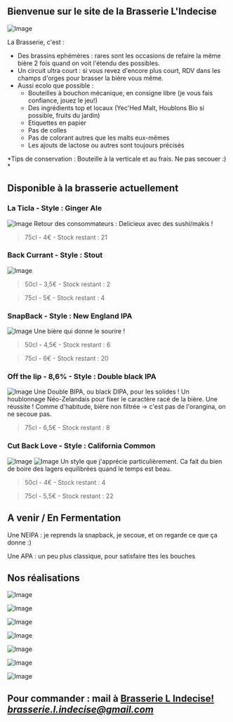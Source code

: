 ## Bienvenue sur le site de la Brasserie L'Indecise

![Image](https://brasserie-l-indecise.github.io/brasserie-l-indecise/img_brasserie_4.jpg)

La Brasserie, c'est :

* Des brassins ephémères : rares sont les occasions de refaire la même bière 2 fois quand on voit l'étendu des possibles.
* Un circuit ultra court : si vous revez d'encore plus court, RDV dans les champs d'orges pour brasser la bière vous même.
* Aussi ecolo que possible :
  * Bouteilles à bouchon mécanique, en consigne libre (je vous fais confiance, jouez le jeu!)
  * Des ingrédients top et locaux (Yec'Hed Malt, Houblons Bio si possible, fruits du jardin)
  * Etiquettes en papier
  * Pas de colles
  * Pas de colorant autres que les malts eux-mêmes
  * Les ajouts de lactose ou autres sont toujours précisés

*Tips de conservation : Bouteille à la verticale et au frais. Ne pas secouer :)  *

## Disponible à la brasserie actuellement

### La Ticla - Style : Ginger Ale
![Image](https://brasserie-l-indecise.github.io/brasserie-l-indecise/Image_052.png)
Retour des consommateurs : Delicieux avec des sushi/makis !

> 75cl - 4€ - Stock restant : 21

### Back Currant - Style : Stout
![Image](https://brasserie-l-indecise.github.io/brasserie-l-indecise/Image_050.png)

> 50cl - 3,5€ - Stock restant : 2

> 75cl - 5€ - Stock restant : 4

### SnapBack - Style : New England IPA
![Image](https://brasserie-l-indecise.github.io/brasserie-l-indecise/Image_051.png)
Une bière qui donne le sourire !

> 50cl - 4,5€ - Stock restant : 6

> 75cl - 6€ - Stock restant : 20

### Off the lip - 8,6% - Style : Double black IPA

![Image](https://brasserie-l-indecise.github.io/brasserie-l-indecise/Image_053.png)
Une Double BIPA, ou black DIPA, pour les solides ! Un houblonnage Néo-Zelandais pour fixer le caractère racé de la bière.
Une réussite ! Comme d'habitude, bière non filtrée -> c'est pas de l'orangina, on ne secoue pas.

> 75cl - 6,5€ - Stock restant : 8

### Cut Back Love - Style : California Common

![Image](https://brasserie-l-indecise.github.io/brasserie-l-indecise/Image_055.jpg)
![Image](https://brasserie-l-indecise.github.io/brasserie-l-indecise/Image_054.png)
Un style que j'apprécie particulièrement. Ca fait du bien de boire des lagers equilibrées quand le temps est beau.

> 50cl - 4€ - Stock restant : 4

> 75cl - 5,5€ - Stock restant : 22

## A venir / En Fermentation 

Une NEIPA : je reprends la snapback, je secoue, et on regarde ce que ça donne :)

Une APA : un peu plus classique, pour satisfaire ttes les bouches 

## Nos réalisations

![Image](https://brasserie-l-indecise.github.io/brasserie-l-indecise/img_brasserie_1.jpg)

![Image](https://brasserie-l-indecise.github.io/brasserie-l-indecise/Image_055.jpg)

![Image](https://brasserie-l-indecise.github.io/brasserie-l-indecise/img_brasserie_2.png)

![Image](https://brasserie-l-indecise.github.io/brasserie-l-indecise/img_brasserie-3.jpg)

![Image](https://brasserie-l-indecise.github.io/brasserie-l-indecise/img_brasserie_4.jpg)

![Image](https://brasserie-l-indecise.github.io/brasserie-l-indecise/img_brasserie_5.jpg)

![Image](https://brasserie-l-indecise.github.io/brasserie-l-indecise/img_brasserie_6.jpg)

## Pour commander : mail à [Brasserie L Indecise!](mailto:?to=brasserie.l.indecise@gmail.com) *brasserie.l.indecise@gmail.com*
